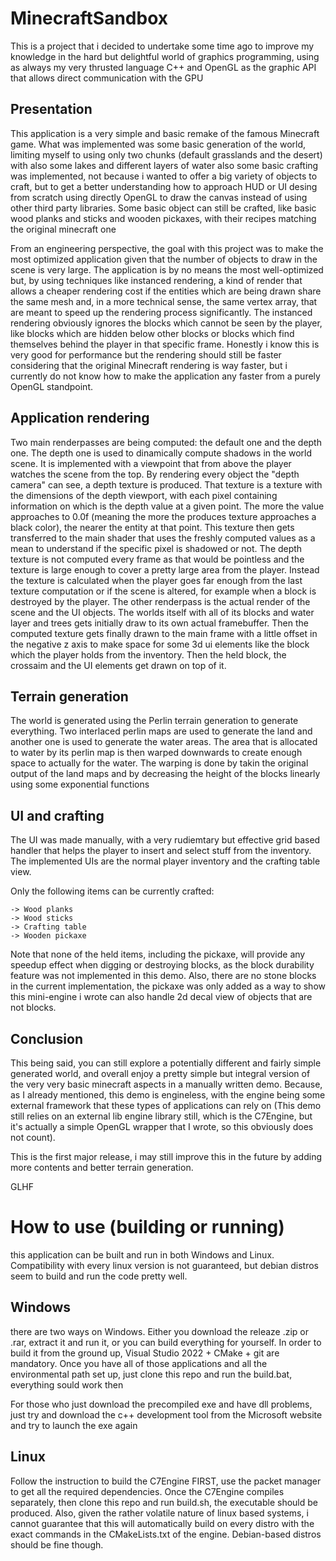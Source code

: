 # MinecraftSandbox

This is a project that i decided to undertake some time ago to improve my knowledge in the hard but delightful world
of graphics programming, using as always my very thrusted language C++ and OpenGL as the graphic API that allows direct
communication with the GPU

## Presentation

This application is a very simple and basic remake of the famous Minecraft game. What was implemented was some basic generation of the
world, limiting myself to using only two chunks (default grasslands and the desert) with also some lakes and different layers of water
also some basic crafting was implemented, not because i wanted to offer a big variety of objects to craft, but to get a better understanding
how to approach HUD or UI desing from scratch using directly OpenGL to draw the canvas instead of using other third party libraries.
Some basic object can still be crafted, like basic wood planks and sticks and wooden pickaxes, with their recipes matching the original minecraft one

From an engineering perspective, the goal with this project was to make the most optimized application given that the number of objects to draw in the scene
is very large. The application is by no means the most well-optimized but, by using techniques like instanced rendering, a kind of render that allows a cheaper
rendering cost if the entities which are being drawn share the same mesh and, in a more technical sense, the same vertex array, that are meant to speed up the
rendering process significantly. The instanced rendering obviously ignores the blocks which cannot be seen by the player, like blocks which are hidden below 
other blocks or blocks which find themselves behind the player in that specific frame. Honestly i know this is very good for performance but the rendering
should still be faster considering that the original Minecraft rendering is way faster, but i currently do not know how to make the application any faster
from a purely OpenGL standpoint.

## Application rendering

Two main renderpasses are being computed: the default one and the depth one. The depth one is used to dinamically compute shadows in the world scene.
It is implemented with a viewpoint that from above the player watches the scene from the top. By rendering every object the "depth camera" can see,
a depth texture is produced. That texture is a texture with the dimensions of the depth viewport, with each pixel containing information on which is
the depth value at a given point. The more the value approaches to 0.0f (meaning the more the produces texture approaches a black color), the nearer the
entity at that point. This texture then gets transferred to the main shader that uses the freshly computed values as a mean to understand if the specific
pixel is shadowed or not. The depth texture is not computed every frame as that would be pointless and the texture is large enough to cover a pretty large area
from the player. Instead the texture is calculated when the player goes far enough from the last texture computation or if the scene is altered, 
for example when a block is destroyed by the player.
The other renderpass is the actual render of the scene and the UI objects. The worlds itself with all of its blocks and water layer and trees gets initially
draw to its own actual framebuffer. Then the computed texture gets finally drawn to the main frame with a little offset in the negative z axis to make space for 
some 3d ui elements like the block which the player holds from the inventory. Then the held block, the crossaim and the UI elements get drawn on top of it.

## Terrain generation

The world is generated using the Perlin terrain generation to generate everything. Two interlaced perlin maps are used to generate the land and another one
is used to generate the water areas. The area that is allocated to water by its perlin map is then warped downwards to create enough space to actually for the
water. The warping is done by takin the original output of the land maps and by decreasing the height of the blocks linearly using some exponential functions

## UI and crafting

The UI was made manually, with a very rudiemtary but effective grid based handler that helps the player to insert and select stuff from the inventory.
The implemented UIs are the normal player inventory and the crafting table view.

Only the following items can be currently crafted:

~~~
-> Wood planks
-> Wood sticks
-> Crafting table
-> Wooden pickaxe
~~~

Note that none of the held items, including the pickaxe, will provide any speedup effect when digging or destroying blocks, as the block durability feature
was not implemented in this demo. Also, there are no stone blocks in the current implementation, the pickaxe was only added as a way to show this mini-engine
i wrote can also handle 2d decal view of objects that are not blocks.

## Conclusion

This being said, you can still explore a potentially different and fairly simple generated world, and overall enjoy a pretty simple but integral version
of the very very basic minecraft aspects in a manually written demo. Because, as I already mentioned, this demo is engineless, with the engine being some
external framework that these types of applications can rely on (This demo still relies on an external lib engine library still, which is the C7Engine, 
but it's actually a simple OpenGL wrapper that I wrote, so this obviously does not count).

This is the first major release, i may still improve this in the future by adding more contents and better terrain generation.

GLHF

# How to use (building or running)

this application can be built and run in both Windows and Linux. Compatibility with every linux version is not guaranteed,
but debian distros seem to build and run the code pretty well.

## Windows
there are two ways on Windows. Either you download the releaze .zip or .rar, extract it and run it, or you can build everything for yourself. In order to build it from the ground up, Visual Studio 2022 + CMake + git are mandatory. Once you have all of those applications and all the environmental path set up, just clone this repo and run the build.bat, everything sould work then

For those who just download the precompiled exe and have dll problems, just try and download the c++ development tool from the Microsoft website and try to launch the exe again

## Linux
Follow the instruction to build the C7Engine FIRST, use the packet manager to get all the required dependencies. Once the C7Engine compiles separately, then clone this repo and run build.sh, the executable should be produced.
Also, given the rather volatile nature of linux based systems, i cannot guarantee that this will automatically build on every distro with the exact commands in the CMakeLists.txt of the engine. Debian-based distros should be fine
though.
